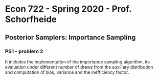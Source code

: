 # Econ 722 - Spring 2020 - Prof. Schorfheide
## Posterior Samplers: Importance Sampling
### PS1 - problem 2

It includes the implementation of the importance sampling algorithm, its evaluation under different number of draws from the auxiliary distribution and computation of bias, variance and the inefficiency factor.  
